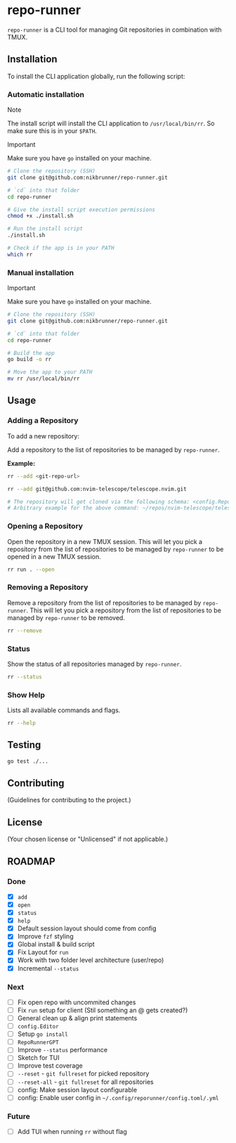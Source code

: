 # repo-runner

`repo-runner` is a CLI tool for managing Git repositories in combination with TMUX.

## Installation

To install the CLI application globally, run the following script:

### Automatic installation

> [!NOTE]
>
> The install script will install the CLI application to `/usr/local/bin/rr`. So make sure this is in your `$PATH`.

> [!IMPORTANT]
>
> Make sure you have `go` installed on your machine.

```bash
# Clone the repository (SSH)
git clone git@github.com:nikbrunner/repo-runner.git

# `cd` into that folder
cd repo-runner

# Give the install script execution permissions
chmod +x ./install.sh

# Run the install script
./install.sh

# Check if the app is in your PATH
which rr
```

### Manual installation

> [!IMPORTANT]
>
> Make sure you have `go` installed on your machine.

```bash
# Clone the repository (SSH)
git clone git@github.com:nikbrunner/repo-runner.git

# `cd` into that folder
cd repo-runner

# Build the app
go build -o rr

# Move the app to your PATH
mv rr /usr/local/bin/rr
```

## Usage

### Adding a Repository

To add a new repository:

Add a repository to the list of repositories to be managed by `repo-runner`.

**Example:**

```bash
rr --add <git-repo-url>

rr --add git@github.com:nvim-telescope/telescope.nvim.git

# The repository will get cloned via the following schema: <config.RepoBasePath>/<GitHubUser>/<RepositoryName>
# Arbitrary example for the above command: ~/repos/nvim-telescope/telescope.nvim
```

### Opening a Repository

Open the repository in a new TMUX session.
This will let you pick a repository from the list of repositories to be managed by `repo-runner` to be opened in a new TMUX session.

```sh
rr run . --open
```

### Removing a Repository

Remove a repository from the list of repositories to be managed by `repo-runner`.
This will let you pick a repository from the list of repositories to be managed by `repo-runner` to be removed.

```sh
rr --remove
```

### Status

Show the status of all repositories managed by `repo-runner`.

```sh
rr --status
```

### Show Help

Lists all available commands and flags.

```sh
rr --help
```

## Testing

```sh
go test ./...
```

## Contributing

(Guidelines for contributing to the project.)

## License

(Your chosen license or "Unlicensed" if not applicable.)

## ROADMAP

### Done

- [x] `add`
- [x] `open`
- [x] `status`
- [x] `help`
- [x] Default session layout should come from config
- [x] Improve `fzf` styling
- [x] Global install & build script
- [x] Fix Layout for `run`
- [x] Work with two folder level architecture (user/repo)
- [x] Incremental `--status`

### Next

- [ ] Fix open repo with uncommited changes
- [ ] Fix `run` setup for client (Stil something an @ gets created?)
- [ ] General clean up & align print statements
- [ ] `config.Editor`
- [ ] Setup `go install`
- [ ] `RepoRunnerGPT`
- [ ] Improve `--status` performance
- [ ] Sketch for TUI
- [ ] Improve test coverage
- [ ] `--reset` - `git fullreset` for picked repository
- [ ] `--reset-all` - `git fullreset` for all repositories
- [ ] config: Make session layout configurable
- [ ] config: Enable user config in `~/.config/reporunner/config.toml/.yml`

### Future

- [ ] Add TUI when running `rr` without flag
